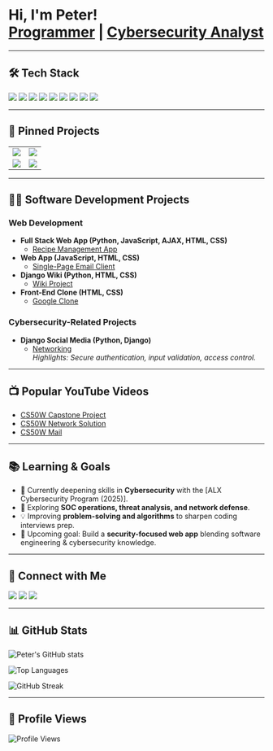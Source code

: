 <h1>
  Hi, I'm Peter! <br/>
  <a href="https://github.com/pgatundu">Programmer</a> | 
  <a href="https://www.linkedin.com/in/peter-gatundu-66a694304/">Cybersecurity Analyst</a>
</h1>

---

## 🛠 Tech Stack
<p>
  <a href="https://github.com/pgatundu/recipe_project"><img src="https://img.shields.io/badge/Python-3776AB?style=for-the-badge&logo=python&logoColor=white" /></a>
  <a href="https://github.com/pgatundu/Mail"><img src="https://img.shields.io/badge/JavaScript-F7DF1E?style=for-the-badge&logo=javascript&logoColor=black" /></a>
  <a href="https://github.com/pgatundu/Networking"><img src="https://img.shields.io/badge/Django-092E20?style=for-the-badge&logo=django&logoColor=white" /></a>
  <a href="https://github.com/pgatundu/recipe_project"><img src="https://img.shields.io/badge/Flask-000000?style=for-the-badge&logo=flask&logoColor=white" /></a>
  <a href="https://github.com/pgatundu/Mail"><img src="https://img.shields.io/badge/HTML5-E34F26?style=for-the-badge&logo=html5&logoColor=white" /></a>
  <a href="https://github.com/pgatundu/Mail"><img src="https://img.shields.io/badge/CSS3-1572B6?style=for-the-badge&logo=css3&logoColor=white" /></a>
  <a href="https://github.com/pgatundu"><img src="https://img.shields.io/badge/Git-F05032?style=for-the-badge&logo=git&logoColor=white" /></a>
  <a href="https://github.com/pgatundu"><img src="https://img.shields.io/badge/GitHub-181717?style=for-the-badge&logo=github&logoColor=white" /></a>
  <a href="https://github.com/pgatundu/Networking"><img src="https://img.shields.io/badge/Cybersecurity-2E8B57?style=for-the-badge&logo=datadog&logoColor=white" /></a>
</p>

---

## 📌 Pinned Projects
<table>
  <tr>
    <td>
      <a href="https://github.com/pgatundu/recipe_project" title="Full-stack Django app for uploading, searching, and rating recipes with real-time AJAX features.">
        <img src="https://github-readme-stats.vercel.app/api/pin/?username=pgatundu&repo=recipe_project&theme=tokyonight" />
      </a>
    </td>
    <td>
      <a href="https://github.com/pgatundu/Networking" title="Django social media app with authentication, posts, likes, follows, and personalized feeds; includes secure login and access control.">
        <img src="https://github-readme-stats.vercel.app/api/pin/?username=pgatundu&repo=Networking&theme=tokyonight" />
      </a>
    </td>
  </tr>
  <tr>
    <td>
      <a href="https://github.com/pgatundu/Mail" title="Single-page email client built with JavaScript, HTML, and CSS; features inbox, archive, reply, and mailbox navigation.">
        <img src="https://github-readme-stats.vercel.app/api/pin/?username=pgatundu&repo=Mail&theme=tokyonight" />
      </a>
    </td>
    <td>
      <a href="https://github.com/pgatundu/Commerce" title="Django-powered e-commerce auction site with bidding, comments, categories, and watchlist support.">
        <img src="https://github-readme-stats.vercel.app/api/pin/?username=pgatundu&repo=Commerce&theme=tokyonight" />
      </a>
    </td>
  </tr>
</table>

---

## 👨‍💻 Software Development Projects
### Web Development
- **Full Stack Web App (Python, JavaScript, AJAX, HTML, CSS)**  
  - [Recipe Management App](https://github.com/pgatundu/recipe_project)
- **Web App (JavaScript, HTML, CSS)**  
  - [Single-Page Email Client](https://github.com/pgatundu/Mail)
- **Django Wiki (Python, HTML, CSS)**  
  - [Wiki Project](https://github.com/pgatundu/Wiki)
- **Front-End Clone (HTML, CSS)**  
  - [Google Clone](https://github.com/pgatundu/google_clone)

### Cybersecurity-Related Projects
- **Django Social Media (Python, Django)**  
  - [Networking](https://github.com/pgatundu/Networking)  
  *Highlights: Secure authentication, input validation, access control.*

---

## 📺 Popular YouTube Videos
- [CS50W Capstone Project](https://www.youtube.com/watch?v=3dGPWkrxVtM)  
- [CS50W Network Solution](https://www.youtube.com/watch?v=bkHckVb3fMQ&t=25s)  
- [CS50W Mail](https://www.youtube.com/watch?v=2ew8CA6BR0s&t=10s)  

---

## 📚 Learning & Goals
- 🌱 Currently deepening skills in **Cybersecurity** with the [ALX Cybersecurity Program (2025)].  
- 🔐 Exploring **SOC operations, threat analysis, and network defense**.  
- 💡 Improving **problem-solving and algorithms** to sharpen coding interviews prep.  
- 🚀 Upcoming goal: Build a **security-focused web app** blending software engineering & cybersecurity knowledge.  

---

## 🤳 Connect with Me
<p>
  <a href="https://www.youtube.com/@thepnesh"><img src="https://img.shields.io/badge/YouTube-%23FF0000.svg?style=for-the-badge&logo=YouTube&logoColor=white" /></a>
  <a href="https://linkedin.com/in/peter-gatundu-66a694304/"><img src="https://img.shields.io/badge/LinkedIn-%230077B5.svg?style=for-the-badge&logo=linkedin&logoColor=white" /></a>
  <a href="https://www.instagram.com/munenegatundu/"><img src="https://img.shields.io/badge/Instagram-%23E4405F.svg?style=for-the-badge&logo=Instagram&logoColor=white" /></a>
</p>

---

## 📊 GitHub Stats
![Peter's GitHub stats](https://github-readme-stats.vercel.app/api?username=pgatundu&show_icons=true&theme=tokyonight)

![Top Languages](https://github-readme-stats.vercel.app/api/top-langs/?username=pgatundu&layout=compact&theme=tokyonight)

![GitHub Streak](https://github-readme-streak-stats.herokuapp.com/?user=pgatundu&theme=tokyonight)

---

## 👀 Profile Views
![Profile Views](https://komarev.com/ghpvc/?username=pgatundu&color=blue&style=flat-square)
